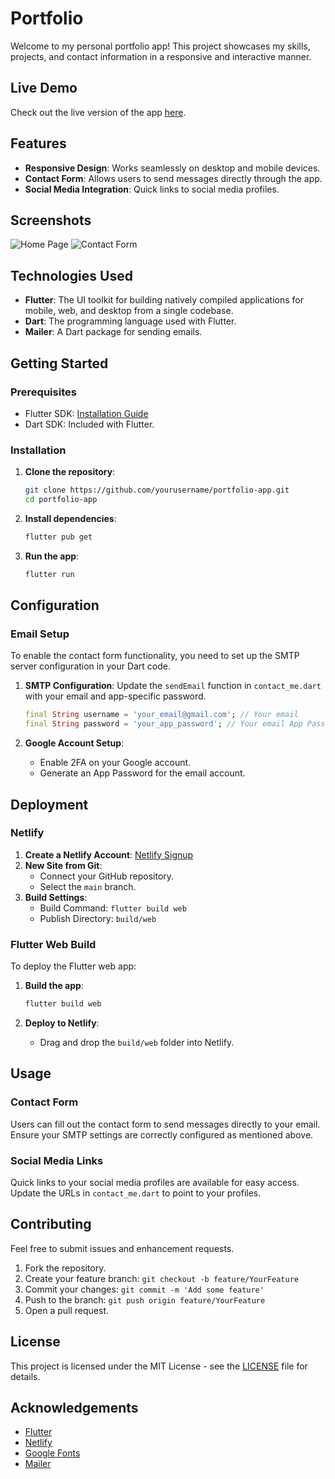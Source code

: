 # Portfolio

Welcome to my personal portfolio app! This project showcases my skills, projects, and contact information in a responsive and interactive manner. 

## Live Demo

Check out the live version of the app [here](https://portfolio-kk09.netlify.app/).

## Features

- **Responsive Design**: Works seamlessly on desktop and mobile devices.
- **Contact Form**: Allows users to send messages directly through the app.
- **Social Media Integration**: Quick links to social media profiles.

## Screenshots

![Home Page](screenshots/home_page.png)
![Contact Form](screenshots/contact_form.png)

## Technologies Used

- **Flutter**: The UI toolkit for building natively compiled applications for mobile, web, and desktop from a single codebase.
- **Dart**: The programming language used with Flutter.
- **Mailer**: A Dart package for sending emails.

## Getting Started

### Prerequisites

- Flutter SDK: [Installation Guide](https://flutter.dev/docs/get-started/install)
- Dart SDK: Included with Flutter.

### Installation

1. **Clone the repository**:

    ```bash
    git clone https://github.com/yourusername/portfolio-app.git
    cd portfolio-app
    ```

2. **Install dependencies**:

    ```bash
    flutter pub get
    ```

3. **Run the app**:

    ```bash
    flutter run
    ```

## Configuration

### Email Setup

To enable the contact form functionality, you need to set up the SMTP server configuration in your Dart code.

1. **SMTP Configuration**:
   Update the `sendEmail` function in `contact_me.dart` with your email and app-specific password.

    ```dart
    final String username = 'your_email@gmail.com'; // Your email
    final String password = 'your_app_password'; // Your email App Password
    ```

2. **Google Account Setup**:
   - Enable 2FA on your Google account.
   - Generate an App Password for the email account.

## Deployment

### Netlify

1. **Create a Netlify Account**: [Netlify Signup](https://www.netlify.com/)
2. **New Site from Git**:
   - Connect your GitHub repository.
   - Select the `main` branch.
3. **Build Settings**:
   - Build Command: `flutter build web`
   - Publish Directory: `build/web`

### Flutter Web Build

To deploy the Flutter web app:

1. **Build the app**:

    ```bash
    flutter build web
    ```

2. **Deploy to Netlify**:
   - Drag and drop the `build/web` folder into Netlify.

## Usage

### Contact Form

Users can fill out the contact form to send messages directly to your email. Ensure your SMTP settings are correctly configured as mentioned above.

### Social Media Links

Quick links to your social media profiles are available for easy access. Update the URLs in `contact_me.dart` to point to your profiles.

## Contributing

Feel free to submit issues and enhancement requests.

1. Fork the repository.
2. Create your feature branch: `git checkout -b feature/YourFeature`
3. Commit your changes: `git commit -m 'Add some feature'`
4. Push to the branch: `git push origin feature/YourFeature`
5. Open a pull request.

## License

This project is licensed under the MIT License - see the [LICENSE](LICENSE) file for details.

## Acknowledgements

- [Flutter](https://flutter.dev/)
- [Netlify](https://www.netlify.com/)
- [Google Fonts](https://fonts.google.com/)
- [Mailer](https://pub.dev/packages/mailer)
